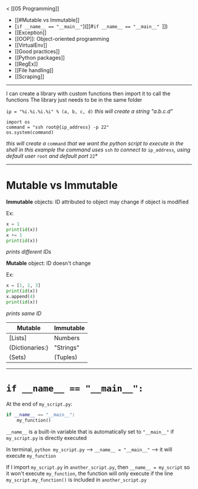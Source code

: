< [[05 Programming]]

- [[#Mutable vs Immutable]]
- [`if __name__ == "__main__"`]([[#`if __name__ == "__main__" `]])
- [[Exception]]
- [[OOP]]: Object-oriented programming
- [[VirtualEnv]]
- [[Good practices]]
- [[Python packages]]
- [[RegEx]]
- [[File handling]]
- [[Scraping]]
___

I can create a library with custom functions then import it to call the functions
The library just needs to be in the same folder

`ip = "%i.%i.%i.%i" % (a, b, c, d)`
*this will create a string "a.b.c.d"*

```
import os
command = "ssh root@{ip_address} -p 22"
os.system(command)
```
*this will create a* `command` *that we want the python script to execute in the shell*
*in this example the command uses* `ssh` *to connect to* `ip_address`*, using default user* `root` *and default port* `22`*
___
# Mutable vs Immutable

**Immutable** objects: ID attributed to object may change if object is modified

Ex:
```python
x = 1
print(id(x))
x += 1
print(id(x))
```
*prints different IDs*

**Mutable** object: ID doesn't change

Ex:
```python
x = [1, 2, 3]
print(id(x))
x.append(4)
print(id(x))
```
*prints same ID*

| Mutable         | Immutable |
| --------------- | --------- |
| \[Lists]        | Numbers   |
| {Dictionaries:} | "Strings" |
| {Sets}          | (Tuples)  |
___
# `if __name__ == "__main__":`

At the end of `my_script.py`:
```python
if __name__ == "__main__":
    my_function()
```

`__name__` is a built-in variable that is automatically set to `"__main__"` if `my_script.py` is directly executed

In terminal, `python my_script.py` --> `__name__ = "__main__"` --> it will execute `my_function`

If I import `my_script.py` in `another_script.py`, then `__name__ = my_script` so it won't execute `my_function`, the function will only execute if the line `my_script.my_function()` is included in `another_script.py`

